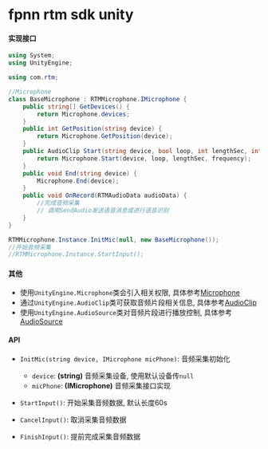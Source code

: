 # fpnn rtm sdk unity #

#### 实现接口 ####
```c#
using System;
using UnityEngine;

using com.rtm;

//Microphone
class BaseMicrophone : RTMMicrophone.IMicrophone {
    public string[] GetDevices() {
        return Microphone.devices;
    }
    public int GetPosition(string device) {
        return Microphone.GetPosition(device);
    }
    public AudioClip Start(string device, bool loop, int lengthSec, int frequency) {
        return Microphone.Start(device, loop, lengthSec, frequency);
    }
    public void End(string device) {
        Microphone.End(device);
    }
    public void OnRecord(RTMAudioData audioData) {
        //完成音频采集
        // 调用SendAudio发送语音消息或进行语音识别
    }
}

RTMMicrophone.Instance.InitMic(null, new BaseMicrophone());
//开始音频采集
//RTMMicrophone.Instance.StartInput();
```

#### 其他 ####
* 使用`UnityEngine.Microphone`类会引入相关权限, 具体参考[Microphone](https://docs.unity3d.com/ScriptReference/Microphone.html)
* 通过`UnityEngine.AudioClip`类可获取音频片段相关信息, 具体参考[AudioClip](https://docs.unity3d.com/ScriptReference/AudioClip.html)
* 使用`UnityEngine.AudioSource`类对音频片段进行播放控制, 具体参考[AudioSource](https://docs.unity3d.com/ScriptReference/AudioSource.html)

#### API ####
* `InitMic(string device, IMicrophone micPhone)`: 音频采集初始化
    * `device`: **(string)** 音频采集设备, 使用默认设备传`null`
    * `micPhone`: **(IMicrophone)** 音频采集接口实现

* `StartInput()`: 开始采集音频数据, 默认长度60s

* `CancelInput()`: 取消采集音频数据

* `FinishInput()`: 提前完成采集音频数据

